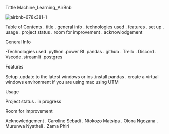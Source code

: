 Tittle Machine_Learning_AirBnb

![airbnb-678x381-1](https://github.com/The-DigitalAcademy/Machine_Learning_Airbnb/assets/116943179/2e54918b-bbc6-4c96-adf7-4e1ec421f596)


Table of Contents . title . general info . technologies used . features . set up . usage . project status . room for improvement . acknowlodgement

General Info

-Technologies used .python .power BI .pandas . github . Trello . Discord . Vscode .streamlit .postgres

Features

Setup .update to the latest windows or ios .install pandas . create a virtual windows environment if you are using mac using UTM

Usage

Project status . in progress

Room for improvement

Acknowledgement . Caroline Sebadi . Ntokozo Matsipa . Olona Ngozana . Murunwa Nyatheli . Zama Phiri
